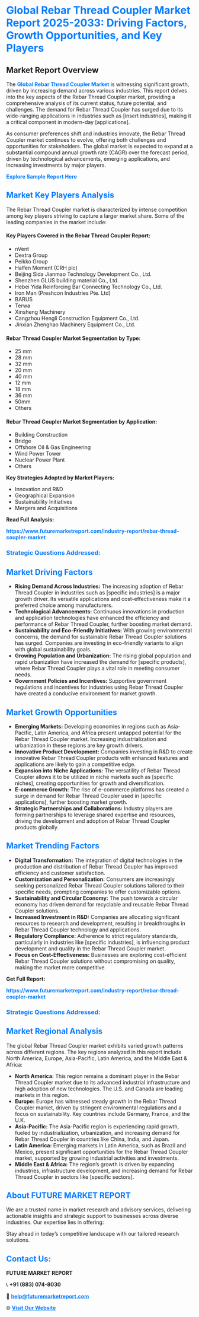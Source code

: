 <h1 style="color: #007BFF;">Global Rebar Thread Coupler Market Report 2025-2033: Driving Factors, Growth Opportunities, and Key Players</h1>

<section id="overview">
<h2>Market Report Overview</h2>
<p>The <a href="https://www.futuremarketreport.com/industry-report/rebar-thread-coupler-market" style="color: #007BFF; text-decoration: none;"><strong>Global Rebar Thread Coupler Market</strong></a> is witnessing significant growth, driven by increasing demand across various industries. This report delves into the key aspects of the Rebar Thread Coupler market, providing a comprehensive analysis of its current status, future potential, and challenges. The demand for Rebar Thread Coupler has surged due to its wide-ranging applications in industries such as [insert industries], making it a critical component in modern-day [applications].</p>
<p>As consumer preferences shift and industries innovate, the Rebar Thread Coupler market continues to evolve, offering both challenges and opportunities for stakeholders. The global market is expected to expand at a substantial compound annual growth rate (CAGR) over the forecast period, driven by technological advancements, emerging applications, and increasing investments by major players.</p>
</section>

<section id="overview">
<p><a href="https://www.futuremarketreport.com/request-sample/reportId=59150" style="color: #007BFF; text-decoration: none;"><strong>Explore Sample Report Here</strong></a></p>
</section>

<section id="key-players">
<h2 style="color: #007BFF;">Market Key Players Analysis</h2>
<p>The Rebar Thread Coupler market is characterized by intense competition among key players striving to capture a larger market share. Some of the leading companies in the market include:</p>
<h4>Key Players Covered in the Rebar Thread Coupler Report:</h4>
<ul><li>nVent</li><li>Dextra Group</li><li>Peikko Group</li><li>Halfen Moment (CRH plc)</li><li>Beijing Sida Jianmao Technology Development Co., Ltd.</li><li>Shenzhen GLUS building material Co., Ltd.</li><li>Hebei Yida Reinforcing Bar Connecting Technology Co., Ltd.</li><li>Iron Man (Preshcon Industries Pte. Ltd)</li><li>BARUS</li><li>Terwa</li><li>Xinsheng Machinery</li><li>Cangzhou Hengli Construction Equipment Co., Ltd.</li><li>Jinxian Zhenghao Machinery Equipment Co., Ltd.</li></ul>
<h4>Rebar Thread Coupler Market Segmentation by Type:</h4>
<ul><li>25 mm</li><li>28 mm</li><li>32 mm</li><li>20 mm</li><li>40 mm</li><li>12 mm</li><li>18 mm</li><li>36 mm</li><li>50mm</li><li>Others</li></ul>

<h4>Rebar Thread Coupler Market Segmentation by Application:</h4>
<ul><li>Building Construction</li><li>Bridge</li><li>Offshore Oil &amp; Gas Engineering</li><li>Wind Power Tower</li><li>Nuclear Power Plant</li><li>Others</li></ul>
<p><strong>Key Strategies Adopted by Market Players:</strong></p>
<ul>
<li>Innovation and R&D</li>
<li>Geographical Expansion</li>
<li>Sustainability Initiatives</li>
<li>Mergers and Acquisitions</li>
</ul>
</section>

<section>
<p><strong>Read Full Analysis: </strong></p><a href="https://www.futuremarketreport.com/industry-report/rebar-thread-coupler-market" style="color: #007BFF; text-decoration: none;"><strong>https://www.futuremarketreport.com/industry-report/rebar-thread-coupler-market</strong></a>
<h3 style="color: #007BFF;">Strategic Questions Addressed:</h3>
</section>

<section id="driving-factors">
<h2 style="color: #007BFF;">Market Driving Factors</h2>
<ul>
<li><strong>Rising Demand Across Industries:</strong> The increasing adoption of Rebar Thread Coupler in industries such as [specific industries] is a major growth driver. Its versatile applications and cost-effectiveness make it a preferred choice among manufacturers.</li>
<li><strong>Technological Advancements:</strong> Continuous innovations in production and application technologies have enhanced the efficiency and performance of Rebar Thread Coupler, further boosting market demand.</li>
<li><strong>Sustainability and Eco-Friendly Initiatives:</strong> With growing environmental concerns, the demand for sustainable Rebar Thread Coupler solutions has surged. Companies are investing in eco-friendly variants to align with global sustainability goals.</li>
<li><strong>Growing Population and Urbanization:</strong> The rising global population and rapid urbanization have increased the demand for [specific products], where Rebar Thread Coupler plays a vital role in meeting consumer needs.</li>
<li><strong>Government Policies and Incentives:</strong> Supportive government regulations and incentives for industries using Rebar Thread Coupler have created a conducive environment for market growth.</li>
</ul>
</section>

<section id="growth-opportunities">
<h2 style="color: #007BFF;">Market Growth Opportunities</h2>
<ul>
<li><strong>Emerging Markets:</strong> Developing economies in regions such as Asia-Pacific, Latin America, and Africa present untapped potential for the Rebar Thread Coupler market. Increasing industrialization and urbanization in these regions are key growth drivers.</li>
<li><strong>Innovative Product Development:</strong> Companies investing in R&D to create innovative Rebar Thread Coupler products with enhanced features and applications are likely to gain a competitive edge.</li>
<li><strong>Expansion into Niche Applications:</strong> The versatility of Rebar Thread Coupler allows it to be utilized in niche markets such as [specific niches], creating opportunities for growth and diversification.</li>
<li><strong>E-commerce Growth:</strong> The rise of e-commerce platforms has created a surge in demand for Rebar Thread Coupler used in [specific applications], further boosting market growth.</li>
<li><strong>Strategic Partnerships and Collaborations:</strong> Industry players are forming partnerships to leverage shared expertise and resources, driving the development and adoption of Rebar Thread Coupler products globally.</li>
</ul>
</section>

<section id="trending-factors">
<h2 style="color: #007BFF;">Market Trending Factors</h2>
<ul>
<li><strong>Digital Transformation:</strong> The integration of digital technologies in the production and distribution of Rebar Thread Coupler has improved efficiency and customer satisfaction.</li>
<li><strong>Customization and Personalization:</strong> Consumers are increasingly seeking personalized Rebar Thread Coupler solutions tailored to their specific needs, prompting companies to offer customizable options.</li>
<li><strong>Sustainability and Circular Economy:</strong> The push towards a circular economy has driven demand for recyclable and reusable Rebar Thread Coupler solutions.</li>
<li><strong>Increased Investment in R&D:</strong> Companies are allocating significant resources to research and development, resulting in breakthroughs in Rebar Thread Coupler technology and applications.</li>
<li><strong>Regulatory Compliance:</strong> Adherence to strict regulatory standards, particularly in industries like [specific industries], is influencing product development and quality in the Rebar Thread Coupler market.</li>
<li><strong>Focus on Cost-Effectiveness:</strong> Businesses are exploring cost-efficient Rebar Thread Coupler solutions without compromising on quality, making the market more competitive.</li>
</ul>
</section>

<section>
<p><strong>Get Full Report: </strong></p><a href="https://www.futuremarketreport.com/industry-report/rebar-thread-coupler-market" style="color: #007BFF; text-decoration: none;"><strong>https://www.futuremarketreport.com/industry-report/rebar-thread-coupler-market</strong></a>
<h3 style="color: #007BFF;">Strategic Questions Addressed:</h3>
</section>


<section id="regional-analysis">
<h2 style="color: #007BFF;">Market Regional Analysis</h2>
<p>The global Rebar Thread Coupler market exhibits varied growth patterns across different regions. The key regions analyzed in this report include North America, Europe, Asia-Pacific, Latin America, and the Middle East & Africa:</p>
<ul>
<li><strong>North America:</strong> This region remains a dominant player in the Rebar Thread Coupler market due to its advanced industrial infrastructure and high adoption of new technologies. The U.S. and Canada are leading markets in this region.</li>
<li><strong>Europe:</strong> Europe has witnessed steady growth in the Rebar Thread Coupler market, driven by stringent environmental regulations and a focus on sustainability. Key countries include Germany, France, and the U.K.</li>
<li><strong>Asia-Pacific:</strong> The Asia-Pacific region is experiencing rapid growth, fueled by industrialization, urbanization, and increasing demand for Rebar Thread Coupler in countries like China, India, and Japan.</li>
<li><strong>Latin America:</strong> Emerging markets in Latin America, such as Brazil and Mexico, present significant opportunities for the Rebar Thread Coupler market, supported by growing industrial activities and investments.</li>
<li><strong>Middle East & Africa:</strong> The region’s growth is driven by expanding industries, infrastructure development, and increasing demand for Rebar Thread Coupler in sectors like [specific sectors].</li>
</ul>
</section>

<footer>
<h2 style="color: #007BFF;">About FUTURE MARKET REPORT</h2>
<p>We are a trusted name in market research and advisory services, delivering actionable insights and strategic support to businesses across diverse industries. Our expertise lies in offering:</p>

<p>Stay ahead in today’s competitive landscape with our tailored research solutions.</p>

<h2 style="color: #007BFF;">Contact Us:</h2>
<p><strong>FUTURE MARKET REPORT</strong></p>
<p>📞 <strong>+91 (883) 074-8030</strong></p>
<p>📧 <strong><a href="mailto:help@futuremarketreport.com" style="color: #007BFF;">help@futuremarketreport.com</a></strong></p>
<p>🌐 <strong><a href="https://www.futuremarketreport.com/" style="color: #007BFF;">Visit Our Website</a></strong></p>
</footer>